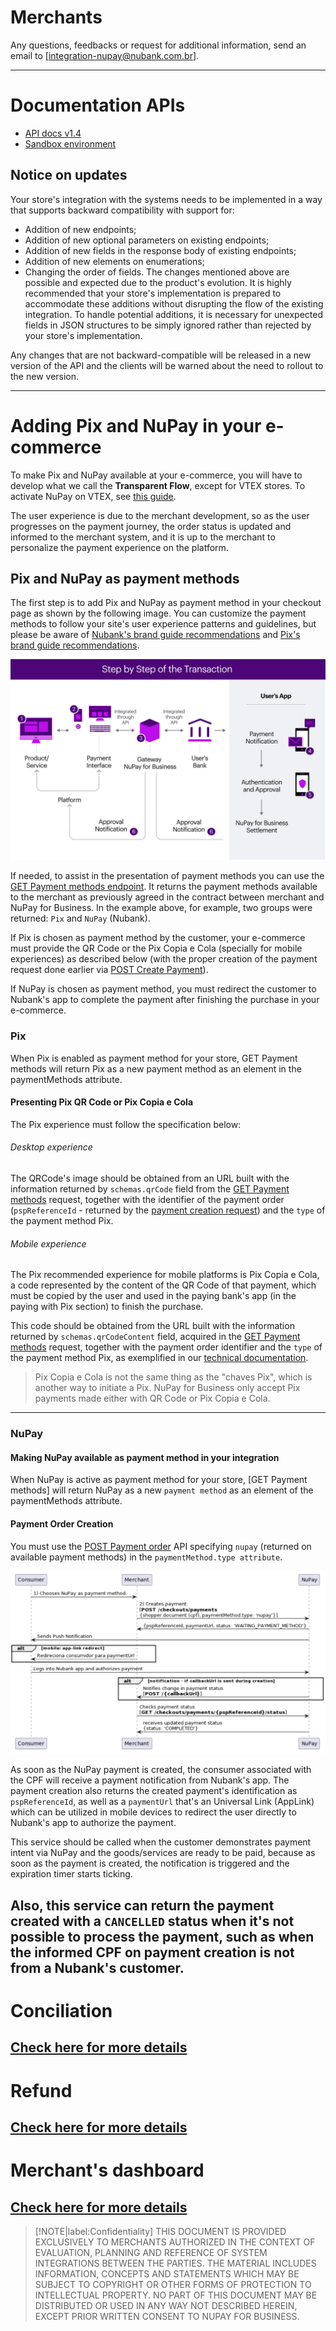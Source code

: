 # Merchants
Any questions, feedbacks or request for additional information, send an email to [integration-nupay@nubank.com.br].
___
# Documentation APIs
- [API docs v1.4]()
- [Sandbox environment]()

## Notice on updates
Your store's integration with the systems needs to be implemented in a way that supports backward compatibility with support for:

- Addition of new endpoints;
- Addition of new optional parameters on existing endpoints;
- Addition of new fields in the response body of existing endpoints;
- Addition of new elements on enumerations;
- Changing the order of fields.
The changes mentioned above are possible and expected due to the product's evolution. It is highly recommended that your store's implementation is prepared to accommodate these additions without disrupting the flow of the existing integration. To handle potential additions, it is necessary for unexpected fields in JSON structures to be simply ignored rather than rejected by your store's implementation.

Any changes that are not backward-compatible will be released in a new version of the API and the clients will be warned about the need to rollout to the new version.
___
# Adding Pix and NuPay in your e-commerce
To make Pix and NuPay available at your e-commerce, you will have to develop what we call the **Transparent Flow**, except for VTEX stores. To activate NuPay on VTEX, see [this guide]().

The user experience is due to the merchant development, so as the user progresses on the payment journey, the order status is updated and informed to the merchant system, and it is up to the merchant to personalize the payment experience on the platform.

## Pix and NuPay as payment methods
The first step is to add Pix and NuPay as payment method in your checkout page as shown by the following image. You can customize the payment methods to follow your site's user experience patterns and guidelines, but please be aware of [Nubank's brand guide recommendations]() and [Pix's brand guide recommendations]().

![alt text](images/fluxograma_en.png)

If needed, to assist in the presentation of payment methods you can use the [GET Payment methods endpoint](). It returns the payment methods available to the merchant as previously agreed in the contract between merchant and NuPay for Business. In the example above, for example, two groups were returned: `Pix` and `NuPay` (Nubank).

If Pix is chosen as payment method by the customer, your e-commerce must provide the QR Code or the Pix Copia e Cola (specially for mobile experiences) as described below (with the proper creation of the payment request done earlier via [POST Create Payment]()).

If NuPay is chosen as payment method, you must redirect the customer to Nubank's app to complete the payment after finishing the purchase in your e-commerce.

### Pix
When Pix is enabled as payment method for your store, GET Payment methods will return Pix as a new payment method as an element in the paymentMethods attribute.

#### Presenting Pix QR Code or Pix Copia e Cola
The Pix experience must follow the specification below:

###### Desktop experience
The QRCode's image should be obtained from an URL built with the information returned by `schemas.qrCode` field from the [GET Payment methods]() request, together with the identifier of the payment order (`pspReferenceId` - returned by the [payment creation request]()) and the `type` of the payment method Pix.

###### Mobile experience
The Pix recommended experience for mobile platforms is Pix Copia e Cola, a code represented by the content of the QR Code of that payment, which must be copied by the user and used in the paying bank's app (in the paying with Pix section) to finish the purchase.

This code should be obtained from the URL built with the information returned by `schemas.qrCodeContent` field, acquired in the [GET Payment methods]() request, together with the payment order identifier and the `type` of the payment method Pix, as exemplified in our [technical documentation]().

> Pix Copia e Cola is not the same thing as the "chaves Pix", which is another way to initiate a Pix. NuPay for Business only accept Pix payments made either with QR Code or Pix Copia e Cola.
----
### NuPay
#### Making NuPay available as payment method in your integration
When NuPay is active as payment method for your store, [GET Payment methods] will return NuPay as a new `payment method` as an element of the paymentMethods attribute.

#### Payment Order Creation
You must use the [POST Payment order]() API specifying `nupay` (returned on available payment methods) in the `paymentMethod.type attribute`.

![alt text](images/nupayFlowEn.png)

As soon as the NuPay payment is created, the consumer associated with the CPF will receive a payment notification from Nubank's app. The payment creation also returns the created payment's identification as `pspReferenceId`, as well as a `paymentUrl` that's an Universal Link (AppLink) which can be utilized in mobile devices to redirect the user directly to Nubank's app to authorize the payment.

This service should be called when the customer demonstrates payment intent via NuPay and the goods/services are ready to be paid, because as soon as the payment is created, the notification is triggered and the expiration timer starts ticking.

Also, this service can return the payment created with a `CANCELLED` status when it's not possible to process the payment, such as when the informed CPF on payment creation is not from a Nubank's customer.
---

# Conciliation

[Check here for more details]()
----

# Refund

[Check here for more details]()
----

# Merchant's dashboard

[Check here for more details]()
---

> [!NOTE|label:Confidentiality]
> THIS DOCUMENT IS PROVIDED EXCLUSIVELY TO MERCHANTS AUTHORIZED IN THE CONTEXT OF EVALUATION, PLANNING AND REFERENCE OF SYSTEM INTEGRATIONS BETWEEN THE PARTIES. THE MATERIAL INCLUDES INFORMATION, CONCEPTS AND STATEMENTS WHICH MAY BE SUBJECT TO COPYRIGHT OR OTHER FORMS OF PROTECTION TO INTELLECTUAL PROPERTY. NO PART OF THIS DOCUMENT MAY BE DISTRIBUTED OR USED IN ANY WAY NOT DESCRIBED HEREIN, EXCEPT PRIOR WRITTEN CONSENT TO NUPAY FOR BUSINESS.